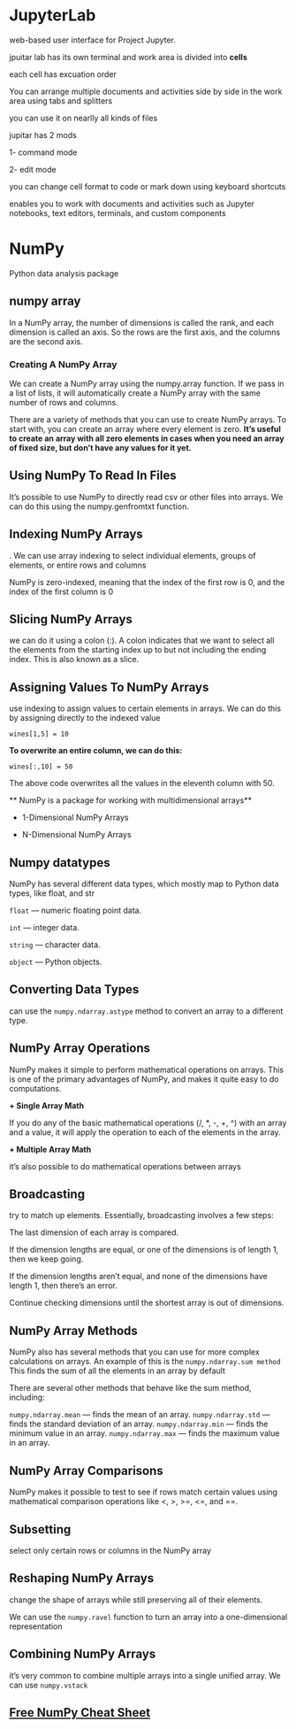 # JupyterLab
 web-based user interface for Project Jupyter.


jpuitar lab has its own terminal and work area is divided into **cells**

each cell has excuation order 

You can arrange multiple documents and activities side by side in the work area using tabs and splitters

you can use it on nearlly all kinds of files

jupitar has 2 mods 

1- command mode

2- edit mode 



you can change cell format to code or mark down using keyboard shortcuts

 enables you to work with documents and activities such as Jupyter notebooks, text editors, terminals, and custom components 


# NumPy

 Python data analysis package


## numpy array

 In a NumPy array, the number of dimensions is called the rank, and each dimension is called an axis. So the rows are the first axis, and the columns are the second axis.

### Creating A NumPy Array

We can create a NumPy array using the numpy.array function. If we pass in a list of lists, it will automatically create a NumPy array with the same number of rows and columns. 


There are a variety of methods that you can use to create NumPy arrays. To start with, you can create an array where every element is zero. 
**It’s useful to create an array with all zero elements in cases when you need an array of fixed size, but don’t have any values for it yet.**


## Using NumPy To Read In Files

It’s possible to use NumPy to directly read csv or other files into arrays. We can do this using the numpy.genfromtxt function.



## Indexing NumPy Arrays

. We can use array indexing to select individual elements, groups of elements, or entire rows and columns

 NumPy is zero-indexed, meaning that the index of the first row is 0, and the index of the first column is 0




 ## Slicing NumPy Arrays

 we can do it using a colon (:). A colon indicates that we want to select all the elements from the starting index up to but not including the ending index. This is also known as a slice.


 ## Assigning Values To NumPy Arrays


 use indexing to assign values to certain elements in arrays. We can do this by assigning directly to the indexed value

 `wines[1,5] = 10`


 **To overwrite an entire column, we can do this:**

`wines[:,10] = 50`

The above code overwrites all the values in the eleventh column with 50.

** NumPy is a package for working with multidimensional arrays**
+ 1-Dimensional NumPy Arrays


+ N-Dimensional NumPy Arrays



## Numpy datatypes

NumPy has several different data types, which mostly map to Python data types, like float, and str

`float` — numeric floating point data.

`int` — integer data.

`string` — character data.

`object` — Python objects.


## Converting Data Types

 can use the `numpy.ndarray.astype` method to convert an array to a different type. 



 ## NumPy Array Operations

NumPy makes it simple to perform mathematical operations on arrays. This is one of the primary advantages of NumPy, and makes it quite easy to do computations.

**+ Single Array Math**

If you do any of the basic mathematical operations (/, *, -, +, ^) with an array and a value, it will apply the operation to each of the elements in the array.

**+ Multiple Array Math**

it’s also possible to do mathematical operations between arrays


## Broadcasting

try to match up elements. Essentially, broadcasting involves a few steps:

The last dimension of each array is compared.

If the dimension lengths are equal, or one of the dimensions is of length 1, then we keep going.

If the dimension lengths aren’t equal, and none of the dimensions have length 1, then there’s an error.

Continue checking dimensions until the shortest array is out of dimensions.


## NumPy Array Methods


NumPy also has several methods that you can use for more complex calculations on arrays. An example of this is the `numpy.ndarray.sum method` This finds the sum of all the elements in an array by default

There are several other methods that behave like the sum method, including:

`numpy.ndarray.mean` — finds the mean of an array.
`numpy.ndarray.std` — finds the standard deviation of an array.
`numpy.ndarray.min` — finds the minimum value in an array.
`numpy.ndarray.max` — finds the maximum value in an array.


## NumPy Array Comparisons


NumPy makes it possible to test to see if rows match certain values using mathematical comparison operations like <, >, >=, <=, and ==.

## Subsetting
 select only certain rows or columns in the NumPy array

 ## Reshaping NumPy Arrays

 change the shape of arrays while still preserving all of their elements.

 We can use the `numpy.ravel` function to turn an array into a one-dimensional representation

 ## Combining NumPy Arrays
 it’s very common to combine multiple arrays into a single unified array. We can use `numpy.vstack` 


## [Free NumPy Cheat Sheet](https://s3.amazonaws.com/dq-blog-files/numpy-cheat-sheet.pdf)
